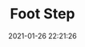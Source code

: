 ---
id_post: 10
title: "Foot Step"
date: 2021-01-26 22:21:26
description: 'Explore the World.'
image: 'https://i.postimg.cc/vmZ1Ggt8/IMG-20201114-175419.jpg'
categories: kubisme
artist: 'Gallery teplok.id'
instagram: 'dian_djoyo'
---
